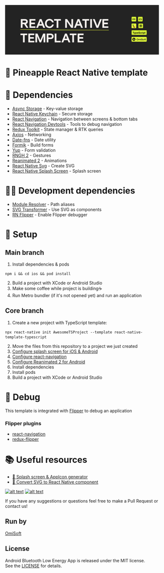 <img src="./images/pineapple_github.jpg" alt="mvp structure" width="600">

# 🍍 Pineapple React Native template

# 🐸 Dependencies 
- [Async Storage](https://www.npmjs.com/package/@react-native-async-storage/async-storage) - Key-value storage
- [React Native Keychain](https://www.npmjs.com/package/react-native-keychain) - Secure storage
- [React Navigation](https://reactnavigation.org/docs/getting-started/) - Navigation between screens & bottom tabs
- [React Navigation Devtools](https://reactnavigation.org/docs/devtools/) - Tools to debug navigation
- [Redux Toolkit](https://redux-toolkit.js.org/introduction/getting-started) - State manager & RTK queries
- [Axios](https://github.com/axios/axios) - Networking
- [Date-fns](https://date-fns.org) - Date utility
- [Formik](https://formik.org) - Build forms
- [Yup](https://github.com/jquense/yup) - Form validation
- [RNGH 2](https://www.npmjs.com/package/react-native-gesture-handler) - Gestures
- [Reanimated 2](https://docs.swmansion.com/react-native-reanimated/docs) - Animations
- [React Native Svg](https://github.com/react-native-svg/react-native-svg) - Create SVG
- [React Native Splash Screen](https://www.npmjs.com/package/react-native-splash-screen) - Splash screen

# 👨‍💻 Development dependencies 
- [Module Resolver](https://www.npmjs.com/package/babel-plugin-module-resolver) - Path aliases
- [SVG Transformer](https://github.com/kristerkari/react-native-svg-transformer) - Use SVG as components
- [RN Flipper](react-native-flipper) - Enable Flipper debugger

# 🙈 Setup

##  Main branch
1. Install dependencies & pods
<pre>
<code>npm i && cd ios && pod install</code>
</pre>
2. Build a project with XCode or Android Studio
3. Make some coffee while project is building☕️
4. Run Metro bundler (if it's not opened yet) and run an application 

## Core branch
1. Create a new project with TypeScript template:
<pre>
<code>npx react-native init AwesomeTSProject --template react-native-template-typescript</code>
</pre>
2. Move the files from this repository to a project we just created
3. [Configure splash screen for iOS & Android](https://www.npmjs.com/package/react-native-splash-screen)
4. [Configure react-navigation](https://reactnavigation.org/docs/getting-started/#installing-dependencies-into-a-bare-react-native-project)
5. [Configure Reanimated 2 for Android](https://docs.swmansion.com/react-native-reanimated/docs/fundamentals/installation#android)
6. Install dependencies
7. Install pods
8. Build a project with XCode or Android Studio

# 🐛 Debug 

This template is integrated with [Flipper](https://fbflipper.com) to debug an application

### Flipper plugins
- [react-navigation](https://reactnavigation.org/docs/devtools/)
- [redux-flipper](https://www.npmjs.com/package/redux-flipper)

# 📚 Useful resources

- [🌅 Splash screen & AppIcon generator](https://appicon.co)
- [🧬 Convert SVG to React Native component](https://react-svgr.com/playground/?native=true)

[![alt text][1.1]][1]
[![alt text][2.1]][2]

If you have any suggestions or questions feel free to make a Pull Request or contact us!

## Run by
[OmiSoft](https://omisoft.net/?utm_source=github&utm_medium=social)

[1]: http://www.twitter.com/omisoftnet
[2]: http://www.facebook.com/omisoftnet

[1.1]: http://i.imgur.com/wWzX9uB.png (twitter icon without padding)
[2.1]: http://i.imgur.com/fep1WsG.png (facebook icon without padding)

## License
Android Bluetooth Low Energy App is released under the MIT license.  
See the [LICENSE](./LICENSE.md) for details.